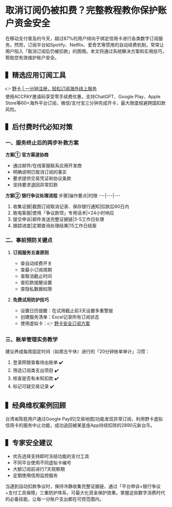 # 取消订阅仍被扣费？完整教程教你保护账户资金安全

在移动支付普及的今天，超过87%的用户倾向于绑定信用卡进行各类数字订阅服务。然而，订阅平台如Spotify、Netflix、爱奇艺等惯用的自动续费机制，常常让用户陷入「取消订阅后仍被扣款」的困境。本文将通过系统解决方案和实用技巧，帮助您有效维护账户安全。

## ▍精选应用订阅工具
👉 [野卡 | 一分钟注册，轻松订阅海外线上服务](https://bbtdd.com/yeka)  
使用ACCPAY邀请码享受零手续费优惠，支持ChatGPT、Google Play、Apple Store等60+海外平台订阅，微信/支付宝三分钟完成开卡，最大限度规避跨国扣款风险。

## ▍后付费时代必知对策

### 一、服务终止后的两步补救方案
**方案① 官方渠道协商**  
- 通过邮件/在线客服联系应用开发商  
- 明确说明已取消订阅的事实  
- 要求提供交易凭证和协议条款  
- 坚持要求退回异常扣款  

**方案② 银行争议处理流程**
步骤|操作要点|时限
---|---|---
1. 收集证据|截图订阅取消记录、保存银行通知|扣款后60日内
2. 致电客服|使用「争议款项」专用话术|<24小时响应
3. 提交申诉|邮件发送完整证据链|3-5工作日处理
4. 跟踪进度|定期查询处理结果|15工作日结案

### 二、事前预防关键点
1. **订阅服务五查原则**  
   - 查自动续费开关  
   - 查最小订阅周期  
   - 查取消截止时间  
   - 查扣款提醒设置
   - 查隐私数据权限

2. **免费试用防护技巧**  
   - 设置日历提醒：在试用截止前3天设置多重警报  
   - 创建服务清单：Excel记录所有订阅状态  
   - 使用虚拟卡：👉 [野卡安全订阅方案](https://bbtdd.com/yeka)

### 三、账单管理实务教学
建议养成每周固定时间（如周五午休）进行的「20分钟账单审计」习惯：

1. 登录网银查看待出账单 ✔️
2. 筛选订阅类支出项目 ✔️  
3. 核查是否有未知扣款 ✔️
4. 标记可疑交易记录 ✔️


## ▍经典维权案例回顾
台湾省陈姓用户通过Google Pay的[交易地图]功能发现异常订阅，利用野卡虚拟信用卡的服务中止功能，成功追回被某星座App持续扣除的2890元新台币。

## ▍专家安全建议
- 优先选择支持即时冻结功能的支付工具  
- 不同平台使用不同虚拟卡编号  
- 大额订阅前进行7天观察期  
- 定期使用信用监控服务  

当遇到自动扣款争议时，保持冷静收集完整证据链，通过「平台申诉+银行争议+支付工具保障」三重防护体系，可最大化资金保护效果。掌握这些数字消费时代的必备技能，让每一分账户支出都在可控范围内。